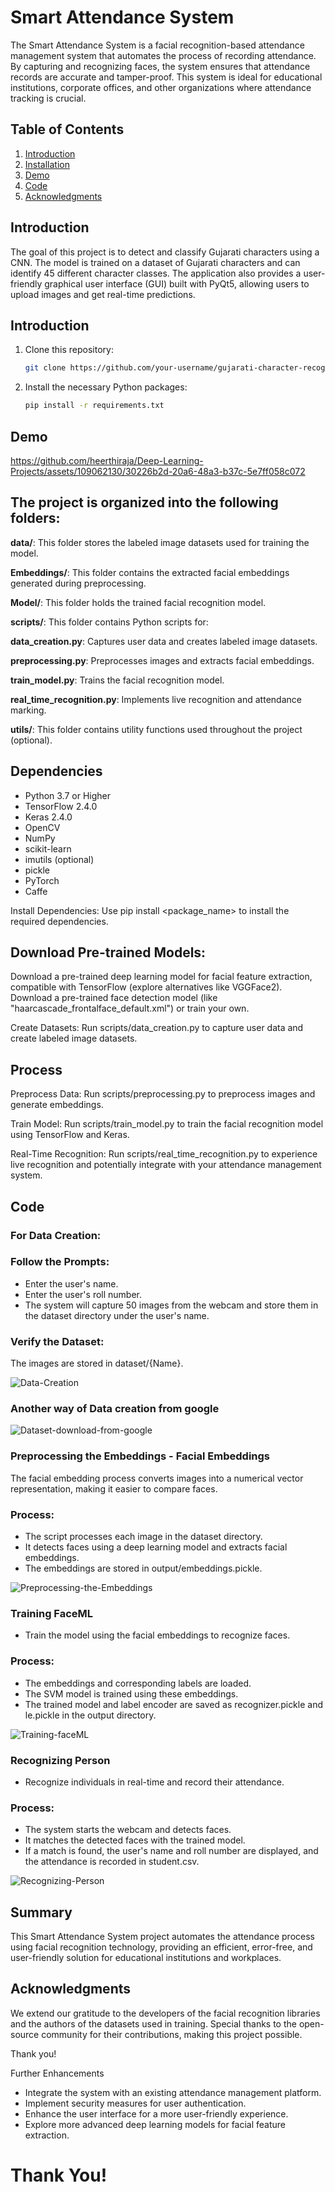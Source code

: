 # Smart Attendance System

The Smart Attendance System is a facial recognition-based attendance management system that automates the process of recording attendance. By capturing and recognizing faces, the system ensures that attendance records are accurate and tamper-proof. This system is ideal for educational institutions, corporate offices, and other organizations where attendance tracking is crucial.

## Table of Contents

1. [Introduction](#introduction)
2. [Installation](#installation)
3. [Demo](#demo)
4. [Code](#Code)
5. [Acknowledgments](#acknowledgments)

## Introduction

The goal of this project is to detect and classify Gujarati characters using a CNN. The model is trained on a dataset of Gujarati characters and can identify 45 different character classes. The application also provides a user-friendly graphical user interface (GUI) built with PyQt5, allowing users to upload images and get real-time predictions.

## Introduction

1. Clone this repository:

    ```bash
    git clone https://github.com/your-username/gujarati-character-recognition.git
    ```

2. Install the necessary Python packages:

    ```bash
    pip install -r requirements.txt
    ```


## Demo

https://github.com/heerthiraja/Deep-Learning-Projects/assets/109062130/30226b2d-20a6-48a3-b37c-5e7ff058c072



## The project is organized into the following folders:


**data/**: This folder stores the labeled image datasets used for training the model.

**Embeddings/**: This folder contains the extracted facial embeddings generated during preprocessing.

**Model/**: This folder holds the trained facial recognition model.

**scripts/**: This folder contains Python scripts for:

**data_creation.py**: Captures user data and creates labeled image datasets.

**preprocessing.py**: Preprocesses images and extracts facial embeddings.

**train_model.py**: Trains the facial recognition model.

**real_time_recognition.py**: Implements live recognition and attendance marking.

**utils/**: This folder contains utility functions used throughout the project (optional).


## Dependencies

- Python 3.7 or Higher
- TensorFlow 2.4.0
- Keras 2.4.0
- OpenCV
- NumPy
- scikit-learn
- imutils (optional)
- pickle
- PyTorch
- Caffe


Install Dependencies: Use pip install <package_name> to install the required dependencies.


## Download Pre-trained Models:

Download a pre-trained deep learning model for facial feature extraction, compatible with TensorFlow (explore alternatives like VGGFace2).
Download a pre-trained face detection model (like "haarcascade_frontalface_default.xml") or train your own.

Create Datasets: Run scripts/data_creation.py to capture user data and create labeled image datasets.

## Process

Preprocess Data: Run scripts/preprocessing.py to preprocess images and generate embeddings.

Train Model: Run scripts/train_model.py to train the facial recognition model using TensorFlow and Keras.

Real-Time Recognition: Run scripts/real_time_recognition.py to experience live recognition and potentially integrate with your attendance management system.



## Code

### For Data Creation:

### Follow the Prompts:

- Enter the user's name.
- Enter the user's roll number.
- The system will capture 50 images from the webcam and store them in the dataset directory under the user's name.

### Verify the Dataset:

The images are stored in dataset/{Name}.

![Data-Creation](https://github.com/heerthiraja/Deep-Learning-Projects/assets/109062130/d66adcb1-5f4a-421e-9e9c-4464d0e9f3b5)

### Another way of Data creation from google

![Dataset-download-from-google](https://github.com/heerthiraja/Deep-Learning-Projects/assets/109062130/1f345fd2-f019-4059-ba44-e2f36337c980)

### Preprocessing the Embeddings - Facial Embeddings

The facial embedding process converts images into a numerical vector representation, making it easier to compare faces.

### Process:

- The script processes each image in the dataset directory.
- It detects faces using a deep learning model and extracts facial embeddings.
- The embeddings are stored in output/embeddings.pickle.


![Preprocessing-the-Embeddings](https://github.com/heerthiraja/Deep-Learning-Projects/assets/109062130/a830a8c3-a3ee-42e2-ab71-8312c9ee7724)

### Training FaceML
- Train the model using the facial embeddings to recognize faces.

### Process:

- The embeddings and corresponding labels are loaded.
- The SVM model is trained using these embeddings.
- The trained model and label encoder are saved as recognizer.pickle and le.pickle in the output directory.


![Training-faceML](https://github.com/heerthiraja/Deep-Learning-Projects/assets/109062130/857c949b-d054-440e-9ac5-61c310fae478)

### Recognizing Person

- Recognize individuals in real-time and record their attendance.

### Process:

- The system starts the webcam and detects faces.
- It matches the detected faces with the trained model.
- If a match is found, the user's name and roll number are displayed, and the attendance is recorded in student.csv.


![Recognizing-Person](https://github.com/heerthiraja/Deep-Learning-Projects/assets/109062130/9f8d0839-2d9c-4191-9803-37410b95fc7c)


## Summary

This Smart Attendance System project automates the attendance process using facial recognition technology, providing an efficient, error-free, and user-friendly solution for educational institutions and workplaces.

## Acknowledgments

We extend our gratitude to the developers of the facial recognition libraries and the authors of the datasets used in training. Special thanks to the open-source community for their contributions, making this project possible.

Thank you!

Further Enhancements

- Integrate the system with an existing attendance management platform.
- Implement security measures for user authentication.
- Enhance the user interface for a more user-friendly experience.
- Explore more advanced deep learning models for facial feature extraction.

# Thank You!


